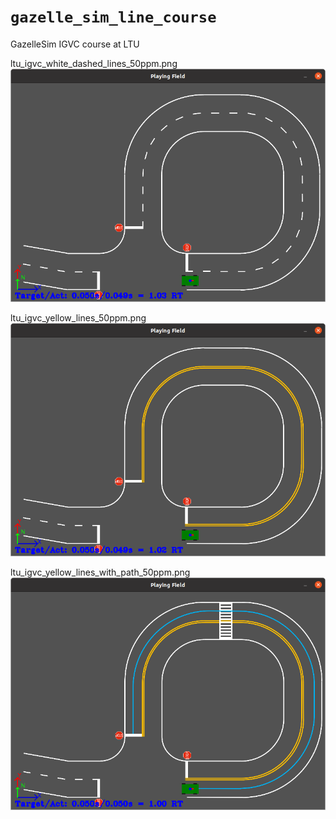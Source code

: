 # `gazelle_sim_line_course`

GazelleSim IGVC course at LTU

ltu_igvc_white_dashed_lines_50ppm.png <br> 
![Map Screenshot 1](doc/map_screenshot.png)

ltu_igvc_yellow_lines_50ppm.png <br> 
![Map Screenshot 2](doc/map_screenshot2.png)

ltu_igvc_yellow_lines_with_path_50ppm.png <br> 
![Map Screenshot 2](doc/map_screenshot3.png)


